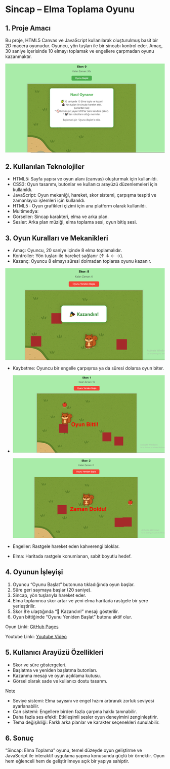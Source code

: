 # Sincap – Elma Toplama Oyunu
## 1. Proje Amacı
Bu proje, HTML5 Canvas ve JavaScript kullanılarak oluşturulmuş basit bir 2D macera oyunudur. Oyuncu, yön tuşları ile bir sincabı kontrol eder. Amaç, 30 saniye içerisinde 10 elmayı toplamak ve engellere çarpmadan oyunu kazanmaktır.

  ![image alt](https://github.com/Rima2002/rimafaraheleuch.github.io/blob/main/1.PNG)
  
## 2. Kullanılan Teknolojiler
-	HTML5: Sayfa yapısı ve oyun alanı (canvas) oluşturmak için kullanıldı.
-	CSS3: Oyun tasarımı, butonlar ve kullanıcı arayüzü düzenlemeleri için kullanıldı.
-	JavaScript: Oyun mekaniği, hareket, skor sistemi, çarpışma tespiti ve zamanlayıcı işlemleri için kullanıldı.
-	HTML5 <canvas>: Oyun grafikleri çizimi için ana platform olarak kullanıldı.
-	Multimedya:
-	Görseller: Sincap karakteri, elma ve arka plan.
- Sesler: Arka plan müziği, elma toplama sesi, oyun bitiş sesi.

## 3. Oyun Kuralları ve Mekanikleri
-	Amaç: Oyuncu, 20 saniye içinde 8 elma toplamalıdır.
-	Kontroller: Yön tuşları ile hareket sağlanır (↑ ↓ ← →).
-	Kazanç: Oyuncu 8 elmayı süresi dolmadan toplarsa oyunu kazanır.

  ![image alt](https://github.com/Rima2002/rimafaraheleuch.github.io/blob/main/screenshot1.PNG)

-	Kaybetme: Oyuncu bir engelle çarpışırsa ya da süresi dolarsa oyun biter.
-	
  ![image alt](https://github.com/Rima2002/rimafaraheleuch.github.io/blob/main/screenshot2.PNG)
 	
  ![image alt](https://github.com/Rima2002/rimafaraheleuch.github.io/blob/main/screenshot3.PNG)

-	Engeller: Rastgele hareket eden kahverengi bloklar.
-	Elma: Haritada rastgele konumlanan, sabit boyutlu hedef.

## 4. Oyunun İşleyişi
1.	Oyuncu “Oyunu Başlat” butonuna tıkladığında oyun başlar.
2.	Süre geri saymaya başlar (20 saniye).
3.	Sincap, yön tuşlarıyla hareket eder.
4.	Elma toplanınca skor artar ve yeni elma haritada rastgele bir yere yerleştirilir.
5.	Skor 8’e ulaştığında “🎉 Kazandın!” mesajı gösterilir.
6.	Oyun bittiğinde “Oyunu Yeniden Başlat” butonu aktif olur.

Oyun Linki: [GitHub Pages](https://rima2002.github.io/rimafaraheleuch.github.io/)

Youtube Linki: [Youtube Video](https://www.youtube.com/watch?v=h3-dopV331w)

## 5. Kullanıcı Arayüzü Özellikleri
*	Skor ve süre göstergeleri.
*	Başlatma ve yeniden başlatma butonları.
*	Kazanma mesajı ve oyun açıklama kutusu.
*	Görsel olarak sade ve kullanıcı dostu tasarım.
  
> [!NOTE]
> - Seviye sistemi: Elma sayısını ve engel hızını artırarak zorluk seviyesi ayarlanabilir.
> - Can sistemi: Engellere birden fazla çarpma hakkı tanınabilir.
> - Daha fazla ses efekti: Etkileşimli sesler oyun deneyimini zenginleştirir.
> - Tema değişikliği: Farklı arka planlar ve karakter seçenekleri sunulabilir.

## 6. Sonuç
“Sincap: Elma Toplama” oyunu, temel düzeyde oyun geliştirme ve JavaScript ile interaktif uygulama yapma konusunda güçlü bir örnektir. Oyun hem eğlenceli hem de geliştirilmeye açık bir yapıya sahiptir.
